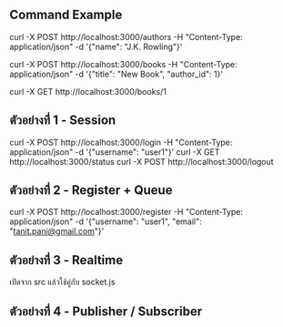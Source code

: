 ## Command Example

curl -X POST http://localhost:3000/authors -H "Content-Type: application/json" -d '{"name": "J.K. Rowling"}'

curl -X POST http://localhost:3000/books -H "Content-Type: application/json" -d '{"title": "New Book", "author_id": 1}'

curl -X GET http://localhost:3000/books/1

## ตัวอย่างที่ 1 - Session

curl -X POST http://localhost:3000/login -H "Content-Type: application/json" -d '{"username": "user1"}'
curl -X GET http://localhost:3000/status
curl -X POST http://localhost:3000/logout 

## ตัวอย่างที่ 2 - Register + Queue
curl -X POST http://localhost:3000/register -H "Content-Type: application/json" -d '{"username": "user1", "email": "tanit.pani@gmail.com"}'

## ตัวอย่างที่ 3 - Realtime
เปิดจาก src แล้วใช้คู่กับ socket.js

## ตัวอย่างที่ 4 - Publisher / Subscriber
